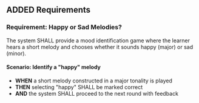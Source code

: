 ## ADDED Requirements
### Requirement: Happy or Sad Melodies?
The system SHALL provide a mood identification game where the learner hears a short melody and chooses whether it sounds happy (major) or sad (minor).

#### Scenario: Identify a "happy" melody
- **WHEN** a short melody constructed in a major tonality is played
- **THEN** selecting "happy" SHALL be marked correct
- **AND** the system SHALL proceed to the next round with feedback

